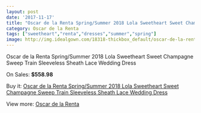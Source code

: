 ```yaml
---
layout: post
date: '2017-11-17'
title: "Oscar de la Renta Spring/Summer 2018 Lola Sweetheart Sweet Champagne Sweep Train Sleeveless Sheath Lace Wedding Dress"
category: Oscar de la Renta
tags: ["sweetheart","renta","dresses","summer","spring"]
image: http://img.idealgown.com/18318-thickbox_default/oscar-de-la-renta-spring-summer-2018-lola-sweetheart-sweet-champagne-sweep-train-sleeveless-sheath-lace-wedding-dress.jpg
---
```

Oscar de la Renta Spring/Summer 2018 Lola Sweetheart Sweet Champagne Sweep Train Sleeveless Sheath Lace Wedding Dress

On Sales: **$558.98**
<a href="https://www.idealgown.com/en/oscar-de-la-renta/7069-oscar-de-la-renta-spring-summer-2018-lola-sweetheart-sweet-champagne-sweep-train-sleeveless-sheath-lace-wedding-dress.html"><amp-img layout="responsive" width="600" height="600" src="//img.idealgown.com/18318-thickbox_default/oscar-de-la-renta-spring-summer-2018-lola-sweetheart-sweet-champagne-sweep-train-sleeveless-sheath-lace-wedding-dress.jpg" alt="Oscar de la Renta Spring/Summer 2018 Lola Sweetheart Sweet Champagne Sweep Train Sleeveless Sheath Lace Wedding Dress 0" /></a>

Buy it: [Oscar de la Renta Spring/Summer 2018 Lola Sweetheart Sweet Champagne Sweep Train Sleeveless Sheath Lace Wedding Dress](https://www.idealgown.com/en/oscar-de-la-renta/7069-oscar-de-la-renta-spring-summer-2018-lola-sweetheart-sweet-champagne-sweep-train-sleeveless-sheath-lace-wedding-dress.html "Oscar de la Renta Spring/Summer 2018 Lola Sweetheart Sweet Champagne Sweep Train Sleeveless Sheath Lace Wedding Dress")

View more: [Oscar de la Renta](https://www.idealgown.com/en/132-oscar-de-la-renta "Oscar de la Renta")